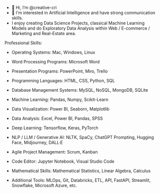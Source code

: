 - 👋 Hi, I’m @creative-cri
- 👀 I'm interested in Artificial Intelligence and have strong communication skills. 
- I enjoy creating Data Science Projects, classical Machine Learning Models and do Exploratory Data Analysis within Web / E-commerce / Marketing and Real-Estate area.

Professional Skills: 

- Operating Systems: Mac, Windows, Linux

- Word Processing Programs: Microsoft Word

- Presentation Programs: PowerPoint, Miro, Trello

- Programming Languages: HTML, CSS, Python, SQL

- Database Management Systems: MySQL, NoSQL, MongoDB, SQLite

- Machine Learning: Pandas, Numpy, Scikit-Learn

- Data Visualization: Power BI, Seaborn, Matplotlib

- Data Analysis: Excel, Power BI, Pandas, SPSS

- Deep Learning: Tensorflow, Keras, PyTorch

- NLP / LLM / Generative AI: NLTK, SpaCy, ChatGPT Prompting, Hugging Face, Midjourney, DALL·E

- Agile Project Management: Scrum, Kanban

- Code Editor: Jupyter Notebook, Visual Studio Code

- Mathematical Skills: Mathematical Statistics, Linear Algebra, Calculus

- Additional Tools: MLOps, Git, Databricks, ETL, API, FastAPI, Streamlit, Snowflake, Microsoft Azure, etc.

<!---
creative-cri/creative-cri is a ✨ special ✨ repository because its `README.md` (this file) appears on your GitHub profile.
You can click the Preview link to take a look at your changes.
--->

